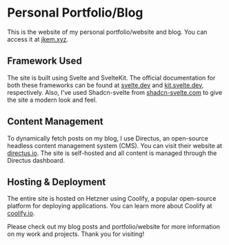 # Personal Portfolio/Blog

This is the website of my personal portfolio/website and blog. You can access it at [jkem.xyz](https://jkem.xyz).

## Framework Used

The site is built using Svelte and SvelteKit. The official documentation for both these frameworks can be found at [svelte.dev](https://svelte.dev/) and [kit.svelte.dev](https://kit.svelte.dev/), respectively. Also, I've used Shadcn-svelte from [shadcn-svelte.com](https://www.shadcn-svelte.com) to give the site a modern look and feel.

## Content Management

To dynamically fetch posts on my blog, I use Directus, an open-source headless content management system (CMS). You can visit their website at [directus.io](https://directus.io/). The site is self-hosted and all content is managed through the Directus dashboard.

## Hosting & Deployment

The entire site is hosted on Hetzner using Coolify, a popular open-source platform for deploying applications. You can learn more about Coolify at [coolify.io](https://coolify.io/).

Please check out my blog posts and portfolio/website for more information on my work and projects. Thank you for visiting!
